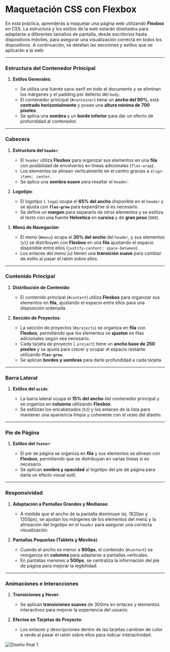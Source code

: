 # Maquetación CSS con Flexbox

En esta práctica, aprenderás a maquetar una página web utilizando **Flexbox** en CSS. La estructura y los estilos de la web estarán diseñados para adaptarse a diferentes tamaños de pantalla, desde escritorios hasta dispositivos móviles, para asegurar una visualización correcta en todos los dispositivos. A continuación, se detallan las secciones y estilos que se aplicarán a la web:

---

### Estructura del Contenedor Principal

1. **Estilos Generales**:

   - Se utiliza una fuente sans-serif en todo el documento y se eliminan los márgenes y el padding por defecto del `body`.
   - El contenedor principal (`#container`) tiene un **ancho del 90%**, está **centrado horizontalmente** y posee una **altura mínima de 700 píxeles**.
   - Se aplica una **sombra** y un **borde inferior** para dar un efecto de profundidad al contenedor.

---

### Cabecera

1. **Estructura del `header`**:

   - El `header` utiliza **Flexbox** para organizar sus elementos en una **fila** con posibilidad de envolverlos en líneas adicionales (`flex-wrap`).
   - Los elementos se alinean verticalmente en el centro gracias a `align-items: center`.
   - Se aplica una **sombra suave** para resaltar el `header`.

2. **Logotipo**:

   - El logotipo (`.logo`) ocupa el **65% del ancho** disponible en el `header` y se ajusta con **`flex-grow`** para expandirse si es necesario.
   - Se define un **margen** para separarlo de otros elementos y se estiliza el texto con una fuente **Helvetica** en **cursiva** y de **gran peso** (`900`).

3. **Menú de Navegación**:

   - El menú (`#menu`) ocupa el **30% del ancho** del `header`, y sus elementos (`ul`) se distribuyen con **Flexbox** en una **fila** ajustando el espacio disponible entre ellos (`justify-content: space-between`).
   - Los enlaces del menú (`a`) tienen una **transición suave** para cambiar de estilo al pasar el ratón sobre ellos.

---

### Contenido Principal

1. **Distribución de Contenido**:

   - El contenido principal (`#content`) utiliza **Flexbox** para organizar sus elementos en **fila**, ajustando el espacio entre ellos para una disposición ordenada.

2. **Sección de Proyectos**:

   - La sección de proyectos (`#projects`) se organiza en **fila** con **Flexbox**, permitiendo que los elementos se **ajusten** en filas adicionales según sea necesario.
   - Cada tarjeta de proyecto (`.project`) tiene un **ancho base de 250 píxeles** y se ajusta para crecer y ocupar el espacio restante utilizando **`flex-grow`**.
   - Se aplican **bordes y sombras** para darle profundidad a cada tarjeta.

---

### Barra Lateral

1. **Estilos del `aside`**:

   - La barra lateral ocupa el **15% del ancho** del contenedor principal y se organiza en **columna** utilizando **Flexbox**.
   - Se estilizan los encabezados (`h2`) y los enlaces de la lista para mantener una apariencia limpia y coherente con el resto del diseño.

---

### Pie de Página

1. **Estilos del `footer`**:

   - El pie de página se organiza en **fila** y sus elementos se alinean con **Flexbox**, permitiendo que se distribuyan en varias líneas si es necesario.
   - Se aplican **sombra y opacidad** al logotipo del pie de página para darle un efecto visual sutil.

---

### Responsividad

1. **Adaptación a Pantallas Grandes y Medianas**:

   - A medida que el ancho de la pantalla disminuye (ej. 1620px y 1350px), se ajustan los márgenes de los elementos del menú y la alineación del logotipo en el `header` para asegurar una correcta visualización.

2. **Pantallas Pequeñas (Tablets y Móviles)**:

   - Cuando el ancho es menor a **800px**, el contenido (`#content`) se reorganiza en **columna** para adaptarse a pantallas verticales.
   - En pantallas menores a **500px**, se centraliza la información del pie de página para mejorar la legibilidad.

---

### Animaciones e Interacciones

1. **Transiciones y Hover**:

   - Se aplican **transiciones suaves** de 300ms en enlaces y elementos interactivos para mejorar la experiencia del usuario.

2. **Efectos en Tarjetas de Proyecto**:

   - Los enlaces y descripciones dentro de las tarjetas cambian de color a verde al pasar el ratón sobre ellos para indicar interactividad.

![Diseño final 1](../img/diseño1.png)
